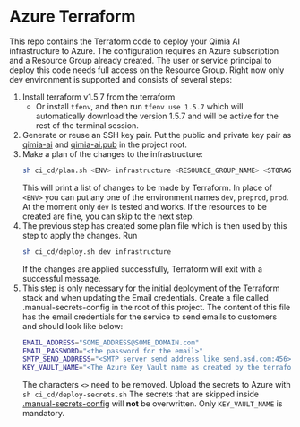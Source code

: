 # Azure Terraform
This repo contains the Terraform code to deploy your Qimia AI infrastructure to Azure.
The configuration requires an Azure subscription and a Resource Group already created.
The user or service principal to deploy this code needs full access on the Resource Group. 
Right now only dev environment is supported and consists of several steps:
1. Install terraform v1.5.7 from the terraform
   - Or install `tfenv`, and then run `tfenv use 1.5.7` which will automatically download the version 1.5.7 and will be active for the rest of the terminal session.
2. Generate or reuse an SSH key pair.
   Put the public and private key pair as  [qimia-ai](qimia-ai) and [qimia-ai.pub](qimia-ai.pub) in the project root.
1. Make a plan of the changes to the infrastructure:
    ```bash
   sh ci_cd/plan.sh <ENV> infrastructure <RESOURCE_GROUP_NAME> <STORAGE_ACCOUNT_NAME>.
   ```
   This will print a list of changes to be made by Terraform. In place of `<ENV>` you can put any one of the environment names `dev`, `preprod`, `prod`. At the moment only `dev` is tested and works.
   If the resources to be created are fine, you can skip to the next step.
2. The previous step has created some plan file which is then used by this step to apply the changes.
   Run
   ```bash
   sh ci_cd/deploy.sh dev infrastructure
   ```
   If the changes are applied successfully, Terraform will exit with a successful message.
3. This step is only necessary for the initial deployment of the Terraform stack and when updating the Email credentials.
   Create a file called .manual-secrets-config in the root of this project. 
   The content of this file has the email credentials for the service to send emails to customers and should look like below:
   ```bash
   EMAIL_ADDRESS="SOME_ADDRESS@SOME_DOMAIN.com"
   EMAIL_PASSWORD="<the password for the email>"
   SMTP_SEND_ADDRESS="<SMTP server send address like send.asd.com:456>"
   KEY_VAULT_NAME="<The Azure Key Vault name as created by the terraform to place the secrets in>"
   ```
   The characters `<>` need to be removed.
   Upload the secrets to Azure with `sh ci_cd/deploy-secrets.sh` 
   The secrets that are skipped inside [.manual-secrets-config](.manual-secrets-config) will **not** be overwritten. 
   Only `KEY_VAULT_NAME` is mandatory.